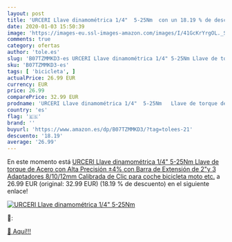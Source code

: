 ```yaml
---
layout: post
title: 'URCERI Llave dinamométrica 1/4"  5-25Nm  con un 18.19 % de descuento'
date: 2020-01-03 15:50:39
image: 'https://images-eu.ssl-images-amazon.com/images/I/41GcKrYrgOL._SL400_.jpg'
comments: true
category: ofertas
author: 'tole.es'
slug: 'B07TZMMKD3-es URCERI Llave dinamométrica 1/4" 5-25Nm Llave de torque de...'
sku: 'B07TZMMKD3-es'
tags: [ 'bicicleta', ]
actualPrice: 26.99 EUR
currency: EUR
price: 26.99
comparePrice: 32.99 EUR
prodname: 'URCERI Llave dinamométrica 1/4"  5-25Nm   Llave de torque de Acero con Alta Precisión ±4%  con Barra de Extensión de 2"y 3 Adaptadores 8/10/12mm   Calibrada de Clic para coche  bicicleta  moto  etc.'
country: 'es'
flag: '🇪🇸'
brand: ''
buyurl: 'https://www.amazon.es/dp/B07TZMMKD3/?tag=tolees-21'
descuento: '18.19'
average: '26.99'
---
```


En este momento está [URCERI Llave dinamométrica 1/4"  5-25Nm   Llave de torque de Acero con Alta Precisión ±4%  con Barra de Extensión de 2"y 3 Adaptadores 8/10/12mm   Calibrada de Clic para coche  bicicleta  moto  etc.](https://www.amazon.es/dp/B07TZMMKD3/?tag=tolees-21) a 26.99 EUR (original: 32.99 EUR) (18.19 %  de descuento) en el siguiente enlace!

[![URCERI Llave dinamométrica 1/4"  5-25Nm ](https://images-eu.ssl-images-amazon.com/images/I/41GcKrYrgOL._SL400_.jpg)](https://www.amazon.es/dp/B07TZMMKD3/?tag=tolees-21)

🔎:


[🛒 Aquí!!!](https://www.amazon.es/dp/B07TZMMKD3/?tag=tolees-21)
